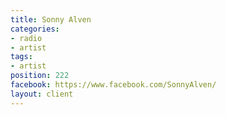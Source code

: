 ```yaml
---
title: Sonny Alven
categories:
- radio
- artist
tags:
- artist
position: 222
facebook: https://www.facebook.com/SonnyAlven/
layout: client
---
```


